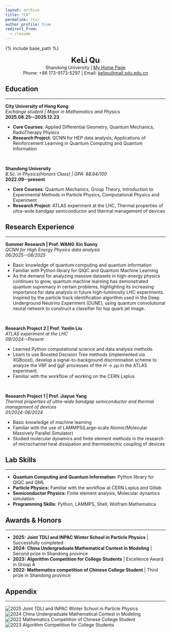 ```yaml
---
layout: archive
title: "CV"
permalink: /cv/
author_profile: true
redirect_from:
  - /resume
---
```


{% include base_path %}




<p align="center">
  <strong><font size="+2">KeLi Qu</font></strong>
  <br>
  Shandong University | <a href="https://david71764.github.io/">My Home Page</a>
  <br>
  Phone: +86 173-9173-5297 | Email: <a href="mailto:keliqu@mail.sdu.edu.cn">keliqu@mail.sdu.edu.cn</a>
</p>

## Education
---
**City University of Hong Kong** \
*Exchange student | Major in Mathematics and Physics* \
**2025.08.25--2025.12.23**

* **Core Courses**: Applied Differential Geometry, Quantum Mechanics, RadioTherapy Physics
* **Research Project**: QCNN for HEP data analysis, Applications of Reinforcement Learning in Quantum Computing and Quantum Information

<br>

**Shandong University** \
*B.Sc. in Physics(Honors Class) | GPA: 88.64/100* \
**2022.09--present**

* **Core Courses**: Quantum Mechanics, Group Theory, Introduction to Experimental Methods in Particle Physics, Computational Physics and Experiment
* **Research Project**: ATLAS experiment at the LHC, Thermal properties of ultra-wide bandgap semiconductor and thermal management of devices

## Research Experience
---
**Summer Research | Prof. WANG Xin Sunny** \
*QCNN for High Energy Physics data analysis* \
*06/2025--08/2025*
* Basic knowledge of quantum computing and quantum information
* Familiar with Python library for QIQC and Quantum Machine Learning
* As the demand for analyzing massive datasets in high-energy physics continues to grow, quantum machine learning has demonstrated quantum supremacy in certain problems, highlighting its increasing importance for data analysis in future high-luminosity LHC experiments. Inspired by the particle track identification algorithm used in the Deep Underground Neutrino Experiment (DUNE), using quantum convolutional neural network to construct a classifier for top quark jet image.

<br>

**Research Project 2 | Prof. Yanlin Liu** \
*ATLAS experiment at the LHC* \
*09/2024--Present*
* Learned Python computational science and data analysis methods
* Learn to use Boosted Decision Tree methods (implemented via XGBoost), develop a signal-to-background discrimination scheme to analyze the VBF and ggF processes of the $H\to\mu\mu$ in the ATLAS experiment.
* Familiar with the workflow of working on the CERN Lxplus

<br>

**Research Project 1 | Prof. Jiayue Yang** \
*Thermal properties of ultra-wide bandgap semiconductor and thermal management of devices* \
*01/2024-06/2024*
* Basic knowledge of machine learning
* Familiar with the use of LAMMPS(Large-scale Atomic/Molecular Massively Parallel Simulator)
* Studied molecular dynamics and finite element methods in the research of microchannel heat dissipation and thermoelectric coupling of devices

## Lab Skills
---
* **Quantum Computing and Quantum Information:** Python library for QIQC and QML
* **Particle Physics:** Familiar with the workflow at CERN Lxplus and Gitlab
* **Semiconductor Physics:** Finite element analysis, Molecular dynamics simulation
* **Programming Skills:** Python, LAMMPS, Shell, Wolfram Mathematica

## Awards & Honors
---
* **2025:** **Joint TDLI and INPAC Winter School in Particle Physics** | Successfully completed
* **2024:** **China Undergraduate Mathematical Contest in Modeling** | Second prize in Shandong province
* **2023:** **Algorithm Competition for College Students** | Excellence Award in Group A
* **2022:** **Mathematics competition of Chinese College Student** | Third prize in Shandong province

## Appendix
---
![2025 Joint TDLI and INPAC Winter School in Particle Physics](1.jpg)
![2024 China Undergraduate Mathematical Contest in Modeling](3.jpg)
![2022 Mathematics Competition of Chinese College Student](4.jpg)
![2023 Algorithm Competition for College Students](2.jpg)
